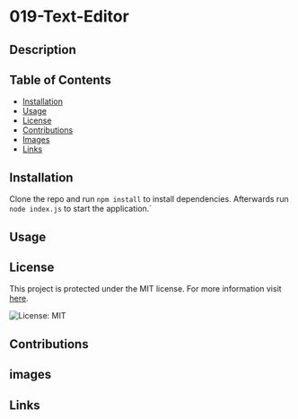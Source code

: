 # 019-Text-Editor

## Description
  
## Table of Contents

- [Installation](#installation)
- [Usage](#usage)
- [License](#license)
- [Contributions](#contributions)
- [Images](#images)
- [Links](#links)

## Installation

Clone the repo and run `npm install` to install dependencies. Afterwards run `node index.js` to start the application.`

## Usage



## License

This project is protected under the MIT license.
For more information visit [here](https://opensource.org/licenses/MIT).

![License: MIT](https://img.shields.io/badge/License-MIT-yellow.svg)

## Contributions



## images

## Links
